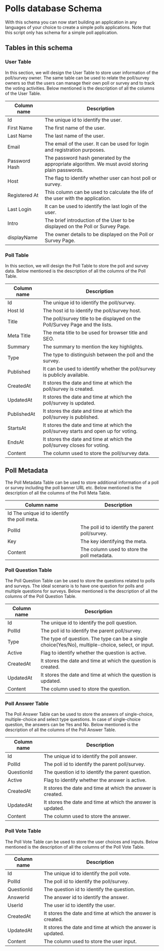 # Polls database Schema

With this schema you can now start building an application in any languages of your choice to create a simple polls applications. Note that this script only has schema for a simple poll application. 

## Tables in this schema

### User Table
In this section, we will design the User Table to store user information of the poll/survey owner. The same table can be used to relate the poll/survey owners so that the users can manage their own poll or survey and to track the voting activities. Below mentioned is the description of all the columns of the User Table.

|Column name| Description|
| ----------- | ----------- |
|Id|The unique id to identify the user.|
|First Name|The first name of the user.|
|Last Name |The last name of the user.|
|Email|	The email of the user. It can be used for login and registration purposes.|
|Password Hash|	The password hash generated by the appropriate algorithm. We must avoid storing plain passwords.|
|Host	|The flag to identify whether user can host poll or survey.|
|Registered At|	This column can be used to calculate the life of the user with the application.|
|Last Login	| It can be used to identify the last login of the user.|
|Intro	|The brief introduction of the User to be displayed on the Poll or Survey Page.|
|displayName|	The owner details to be displayed on the Poll or Survey Page. |

### Poll Table
In this section, we will design the Poll Table to store the poll and survey data. Below mentioned is the description of all the columns of the Poll Table.

|Column name| Description|
| ----------- | ----------- |
|Id|	The unique id to identify the poll/survey.|
|Host Id|	The host id to identify the poll/survey host.|
|Title|	The poll/survey title to be displayed on the Poll/Survey Page and the lists.|
|Meta Title |	The meta title to be used for browser title and SEO.|
|Summary	|The summary to mention the key highlights.|
|Type	|The type to distinguish between the poll and the survey.|
|Published | It can be used to identify whether the poll/survey is publicly available.|
|CreatedAt	| It stores the date and time at which the poll/survey is created.|
|UpdatedAt	 | It stores the date and time at which the poll/survey is updated.|
|PublishedAt	| It stores the date and time at which the poll/survey is published.|
|StartsAt	| It stores the date and time at which the poll/survey starts and open up for voting.|
|EndsAt|	It stores the date and time at which the poll/survey closes for voting.|
|Content	| The column used to store the poll/survey data.|


## Poll Metadata 
The Poll Metadata  Table can be used to store additional information of a poll or survey including the poll banner URL etc. Below mentioned is the description of all the columns of the Poll Meta Table.

|Column name| Description|
| ----------- | ----------- |
|Id	The unique id to identify the poll meta.|
|PollId|	The poll id to identify the parent poll/survey. |
|Key|	The key identifying the meta. |
|Content|	The column used to store the poll metadata. | 

### Poll Question Table
The Poll Question Table can be used to store the questions related to polls and surveys. The ideal scenario is to have one question for polls and multiple questions for surveys. Below mentioned is the description of all the columns of the Poll Question Table.

|Column name| Description|
| ----------- | ----------- |
|Id| The unique id to identify the poll question.|
|PollId|	The poll id to identify the parent poll/survey. |
|Type|	The type of question. The type can be a single choice(Yes/No), multiple-choice, select, or input. |
|Active|	Flag to identify whether the question is active. |
|CreatedAt |	It stores the date and time at which the question is created. |
|UpdatedAt	| It stores the date and time at which the question is updated. |
|Content|	The column used to store the question. |


### Poll Answer Table
The Poll Answer Table can be used to store the answers of single-choice, multiple-choice and select type questions. In case of single-choice question, the answers can be Yes and No. Below mentioned is the description of all the columns of the Poll Answer Table.

|Column name| Description|
| ----------- | ----------- |
|Id|	The unique id to identify the poll answer.|
|PollId|	The poll id to identify the parent poll/survey.|
|QuestionId|	The question id to identify the parent question.|
|Active|	Flag to identify whether the answer is active. |
|CreatedAt|	It stores the date and time at which the answer is created. |
|UpdatedAt |	It stores the date and time at which the answer is updated. |
|Content|	The column used to store the answer.|


### Poll Vote Table
The Poll Vote Table can be used to store the user choices and inputs. Below mentioned is the description of all the columns of the Poll Vote Table.

|Column name | Description|
| ----------- | ----------- |
|Id	| The unique id to identify the poll vote. |
|PollId |	The poll id to identify the poll/survey.|
|QuestionId	| The question id to identify the question.|
|AnswerId |	The answer id to identify the answer.|
|UserId |	The user id to identify the user.|
|CreatedAt |	It stores the date and time at which the answer is created.|
|UpdatedAt | It stores the date and time at which the answer is updated.|
|Content |	The column used to store the user input.|
